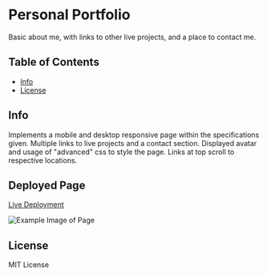 # Personal Portfolio

Basic about me, with links to other live projects, and a place to contact me.

## Table of Contents

- [Info](#info)
- [License](#license)

## Info

Implements a mobile and desktop responsive page within the specifications given. Multiple links to live projects and a contact section. Displayed avatar and usage of "advanced" css to style the page. Links at top scroll to respective locations.

## Deployed Page

[Live Deployment](https://notaud.github.io/bootcamp-challenge-2/)

![Example Image of Page](https://imgur.com/IyKKVqp.png)

## License

MIT License
